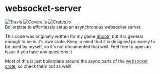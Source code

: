 # websocket-server
[![Travis](https://img.shields.io/travis/SirRade/websocket-server.svg)](https://travis-ci.org/SirRade/websocket-server) [![Coveralls](https://img.shields.io/coveralls/SirRade/websocket-server.svg)](https://coveralls.io/github/SirRade/websocket-server) [![Crates.io](https://img.shields.io/crates/v/websocket-server.svg)](https://crates.io/crates/websocket-server)  
Boilerplate to effortlessly setup an asynchronous websocket server.

This code was originally written for my game [Shootr](https://github.com/SirRade/shootr), but it is general enough to be in it's own crate. Keep in mind that it is designed primarely to be used by myself, so it's not documented that well. Feel free to open an issue if you have any questions :)

Most of this is just boilerplate around the async parts of the [websocket crate](https://github.com/cyderize/rust-websocket), so check them out as well!
